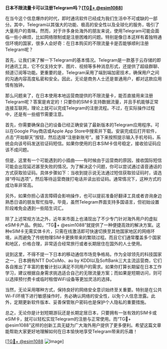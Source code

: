 **日本不限流量卡可以注册Telegram吗？[[TG💪+ @esim1088](https://t.me/s/esim1088)]**

在当今这个信息爆炸的时代，即时通讯软件已经成为我们生活中不可或缺的一部分。其中，Telegram以其强大的功能、极高的安全性以及全球化的服务，吸引了大量用户的青睐。然而，对于许多身处海外的朋友来说，使用Telegram可能会面临一些小麻烦，比如网络限制或是注册困难的问题。特别是像日本这样有着独特通信环境的国家，很多人会好奇：在日本购买的不限流量卡是否能够顺利注册Telegram呢？

首先，让我们来了解一下Telegram的基本情况。Telegram是一款基于云存储的即时通讯工具，它不仅支持文字、图片、视频等多种消息形式，还提供了超级群聊、频道订阅等功能。更重要的是，Telegram采用了端到端加密技术，确保用户之间的沟通内容高度私密和安全。因此，无论是商务人士还是普通用户，都对这款应用情有独钟。

那么问题来了，在日本使用本地运营商提供的不限流量卡，能否直接用来注册Telegram呢？答案是肯定的！只要你的SIM卡支持数据流量，并且手机能够正常连接互联网，理论上就可以完成Telegram的注册流程。不过，在实际操作过程中，还是有一些细节需要注意。

首先，你需要确保自己的设备已经正确安装了最新版本的Telegram应用程序。可以在Google Play商店或Apple App Store中搜索并下载。安装完成后打开软件，点击“开始聊天”按钮，然后选择“注册新账号”。接下来按照提示输入手机号码，系统会向该号码发送验证码短信。如果你使用的日本SIM卡信号稳定，接收验证码应该不成问题。

但是，这里有一个可能遇到的小插曲——有时候由于运营商的原因，接收国际短信可能会出现延迟甚至失败的情况。为了解决这个问题，你可以尝试通过语音通话的方式获取验证码。具体步骤如下：当收到提示说无法通过短信获取验证码时，请选择“呼叫选项”，然后等待运营商拨打电话并读出验证码。通常情况下，这种方式的成功率非常高。

另外，如果你担心语言障碍会影响操作，也可以提前准备好翻译工具或者咨询身边熟悉日语的朋友帮忙指导。毕竟，虽然Telegram界面支持多国语言，但初始设置阶段难免会遇到一些陌生词汇。

除了上述常规方法之外，近年来市面上也涌现出了不少专门针对海外用户的虚拟eSIM卡产品。例如，“TG💪+ @esim1088”就提供了一种便捷高效的解决方案。这种eSIM卡无需实体卡片，只需在线激活即可快速切换至其他国家地区的网络环境，从而避免了传统物理SIM卡更换带来的繁琐过程。而且它们通常覆盖多个国家和地区，价格合理，非常适合经常旅行或者长期居住在国外的人士使用。

说到这里，不得不提一下日本的移动通信市场竞争格局。作为全球领先的科技国家之一，日本拥有NTT DoCoMo、au by KDDI以及SoftBank三大主流运营商，它们各自推出了丰富的套餐计划以满足不同用户的需求。如果你打算长期留在日本工作学习，建议根据自身需求挑选适合自己的无限流量方案；而如果是短期访问，则可以选择预付费卡或临时租借WiFi设备等更加灵活的选择。

当然，无论采用哪种方式，保持良好的网络安全意识始终至关重要。特别是在公共Wi-Fi环境下进行敏感操作时，务必确认网络的安全性，以免个人信息泄露。此外，定期更新软件版本、妥善保管账户密码也是保护个人隐私的重要措施。

总之，无论你是计划短期游玩还是长期定居日本，只要拥有一张有效的SIM卡或eSIM卡，就可以轻松实现Telegram的注册与正常使用。而“TG💪+ @esim1088”这样的创新工具无疑为广大海外用户提供了更多便利。希望这篇文章能帮助大家更好地理解如何在日本愉快地享受Telegram带来的乐趣！

[[TG💪+ @esim1088](https://t.me/s/esim1088) ![Image](https://i.postimg.cc/4NQfJmqS/Snipaste-2025-05-13-00-14-12.png)]
